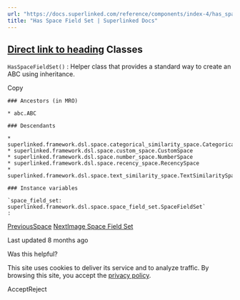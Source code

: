 ```yaml
---
url: "https://docs.superlinked.com/reference/components/index-4/has_space_field_set"
title: "Has Space Field Set | Superlinked Docs"
---
```


## [Direct link to heading](https://docs.superlinked.com/reference/components/index-4/has_space_field_set\#classes)    Classes

`HasSpaceFieldSet()` : Helper class that provides a standard way to create an ABC using inheritance.

Copy

```inline-grid min-w-full grid-cols-[auto_1fr] [count-reset:line] print:whitespace-pre-wrap
### Ancestors (in MRO)

* abc.ABC

### Descendants

* superlinked.framework.dsl.space.categorical_similarity_space.CategoricalSimilaritySpace
* superlinked.framework.dsl.space.custom_space.CustomSpace
* superlinked.framework.dsl.space.number_space.NumberSpace
* superlinked.framework.dsl.space.recency_space.RecencySpace
* superlinked.framework.dsl.space.text_similarity_space.TextSimilaritySpace

### Instance variables

`space_field_set: superlinked.framework.dsl.space.space_field_set.SpaceFieldSet`
:
```

[PreviousSpace](https://docs.superlinked.com/reference/components/index-4) [NextImage Space Field Set](https://docs.superlinked.com/reference/components/index-4/image_space_field_set)

Last updated 8 months ago

Was this helpful?

This site uses cookies to deliver its service and to analyze traffic. By browsing this site, you accept the [privacy policy](https://superlinked.com/policies/privacy-policy).

AcceptReject